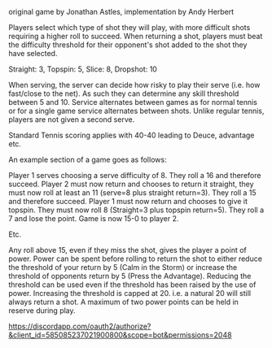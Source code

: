 original game by Jonathan Astles, implementation by Andy Herbert

Players select which type of shot they will play, with more difficult shots requiring a higher roll to succeed. When returning a shot, players must beat the difficulty threshold for their opponent's shot added to the shot they have selected.

Straight: 3, Topspin: 5, Slice: 8, Dropshot: 10

When serving, the server can decide how risky to play their serve (i.e. how fast/close to the net). As such they can determine any skill threshold between 5 and 10. Service alternates between games as for normal tennis or for a single game service alternates between shots. Unlike regular tennis, players are not given a second serve.

Standard Tennis scoring applies with 40-40 leading to Deuce, advantage etc.

An example section of a game goes as follows:

Player 1 serves choosing a serve difficulty of 8. They roll a 16 and therefore succeed. Player 2 must now return and chooses to return it straight, they must now roll at least an 11 (serve=8 plus straight return=3). They roll a 15 and therefore succeed. Player 1 must now return and chooses to give it topspin. They must now roll 8 (Straight=3 plus topspin return=5). They roll a 7 and lose the point. Game is now 15-0 to player 2.

Etc.

Any roll above 15, even if they miss the shot, gives the player a point of power. Power can be spent before rolling to return the shot to either reduce the threshold of your return by 5 (Calm in the Storm) or increase the threshold of opponents return by 5 (Press the Advantage). Reducing the threshold can be used even if the threshold has been raised by the use of power. Increasing the threshold is capped at 20. i.e. a natural 20 will still always return a shot. A maximum of two power points can be held in reserve during play.

https://discordapp.com/oauth2/authorize?&client_id=585085237021900800&scope=bot&permissions=2048
